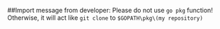 ##Import message from developer:
Please do not use `go pkg` function!
Otherwise, it will act like `git clone` to `$GOPATH\pkg\(my repository)`